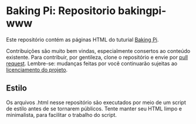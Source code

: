 # Baking Pi: Repositorio bakingpi-www

Este repositório contém as páginas HTML do tuturial [Baking Pi](http://www.cl.cam.ac.uk/projects/raspberrypi/tutorials/os/).

Contribuições são muito bem vindas, especialmente consertos ao conteúdo existente. Para contribuir, por gentileza, clone o repositório e envie por [pull request](http://help.github.com/send-pull-requests/). Lembre-se: mudanças feitas por você continuarão sujeitas ao [licenciamento do projeto](https://github.com/bortoluzzi/bakingpi-www/blob/master/LICENSE.md).

## Estilo

Os arquivos .html nesse repositório são executados por meio de um script de estilo antes de se tornarem públicos. Tente manter seu HTML limpo e minimalista, para facilitar o trabalho do script.
